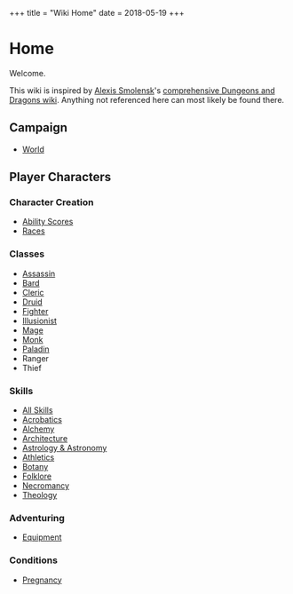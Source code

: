 +++
title = "Wiki Home"
date = 2018-05-19
+++
# Home

Welcome.

This wiki is inspired by [Alexis Smolensk](https://tao-dnd.blogspot.ca)'s [comprehensive Dungeons and Dragons wiki](https://tao-dndwiki.blogspot.ca/2018/02/general-index.html).
Anything not referenced here can most likely be found there.

## Campaign

* [World](./wiki/world.md)

## Player Characters

### Character Creation

* [Ability Scores](./wiki/characters/ability-scores.md)
* [Races](./wiki/characters/races.md)

### Classes
* [Assassin](./wiki/characters/assassin.md)
* [Bard](./wiki/characters/bard.md)
* [Cleric](./wiki/characters/cleric.md)
* [Druid](./wiki/characters/druid.md)
* [Fighter](./wiki/characters/fighter.md)
* [Illusionist](./wiki/characters/illusionist.md)
* [Mage](./wiki/characters/mage.md)
* [Monk](./wiki/characters/monk.md)
* [Paladin](./wiki/characters/paladin.md)
* Ranger
* Thief

### Skills
* [All Skills](./wiki/skills/all-skills.md)
* [Acrobatics](./wiki/skills/acrobatics.md)
* [Alchemy](./wiki/skills/alchemy.md)
* [Architecture](./wiki/skills/architecture.md)
* [Astrology & Astronomy](./wiki/skills/astrology.md)
* [Athletics](./wiki/skills/athletics.md)
* [Botany](./wiki/skills/botany.md)
* [Folklore](./wiki/skills/folklore.md)
* [Necromancy](./wiki/skills/necromancy.md)
* [Theology](./wiki/skills/theology.md)

### Adventuring
* [Equipment](./wiki/equipment.md)

### Conditions
* [Pregnancy](./wiki/pregnancy.md)
